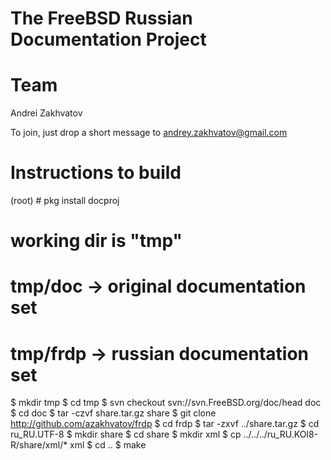 #
# The FreeBSD Russian Documentation Project
#
Team
====
Andrei Zakhvatov

To join, just drop a short message to andrey.zakhvatov@gmail.com

Instructions to build
=====================
(root) # pkg install docproj
# working dir is "tmp"
# tmp/doc -> original documentation set
# tmp/frdp -> russian documentation set
$ mkdir tmp
$ cd tmp
$ svn checkout svn://svn.FreeBSD.org/doc/head doc
$ cd doc
$ tar -czvf share.tar.gz share
$ git clone http://github.com/azakhvatov/frdp
$ cd frdp
$ tar -zxvf ../share.tar.gz
$ cd ru_RU.UTF-8
$ mkdir share
$ cd share
$ mkdir xml
$ cp ../../../ru_RU.KOI8-R/share/xml/* xml
$ cd ..
$ make

